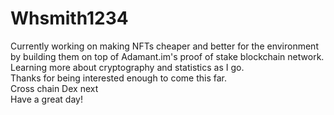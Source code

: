 # Whsmith1234
Currently working on making NFTs cheaper and better for the environment by building them on top of Adamant.im's proof of stake blockchain network.<br>
Learning more about cryptography and statistics as I go.<br>
Thanks for being interested enough to come this far.<br>
Cross chain Dex next <br>
Have a great day!


<!--
**Whsmith1234/Whsmith1234** is a ✨ _special_ ✨ repository because its `README.md` (this file) appears on your GitHub profile.

Here are some ideas to get you started:

- 🔭 I’m currently working on ...
- 🌱 I’m currently learning ...
- 👯 I’m looking to collaborate on ...
- 🤔 I’m looking for help with ...
- 💬 Ask me about ...
- 📫 How to reach me: ...
- 😄 Pronouns: ...
- ⚡ Fun fact: ...
-->
